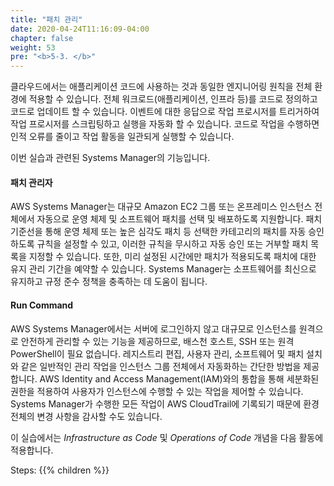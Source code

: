 ```yaml
---
title: "패치 관리"
date: 2020-04-24T11:16:09-04:00
chapter: false
weight: 53
pre: "<b>5-3. </b>"
---
```


클라우드에서는 애플리케이션 코드에 사용하는 것과 동일한 엔지니어링 원칙을 전체 환경에 적용할 수 있습니다. 전체 워크로드(애플리케이션, 인프라 등)를 코드로 정의하고 코드로 업데이트 할 수 있습니다. 이벤트에 대한 응답으로 작업 프로시저를 트리거하여 작업 프로시저를 스크립팅하고 실행을 자동화 할 수 있습니다. 코드로 작업을 수행하면 인적 오류를 줄이고 작업 활동을 일관되게 실행할 수 있습니다.

이번 실습과 관련된 Systems Manager의 기능입니다. 
#### 패치 관리자
AWS Systems Manager는 대규모 Amazon EC2 그룹 또는 온프레미스 인스턴스 전체에서 자동으로 운영 체제 및 소프트웨어 패치를 선택 및 배포하도록 지원합니다. 패치 기준선을 통해 운영 체제 또는 높은 심각도 패치 등 선택한 카테고리의 패치를 자동 승인하도록 규칙을 설정할 수 있고, 이러한 규칙을 무시하고 자동 승인 또는 거부할 패치 목록을 지정할 수 있습니다. 또한, 미리 설정된 시간에만 패치가 적용되도록 패치에 대한 유지 관리 기간을 예약할 수 있습니다. Systems Manager는 소프트웨어를 최신으로 유지하고 규정 준수 정책을 충족하는 데 도움이 됩니다.

#### Run Command
AWS Systems Manager에서는 서버에 로그인하지 않고 대규모로 인스턴스를 원격으로 안전하게 관리할 수 있는 기능을 제공하므로, 배스천 호스트, SSH 또는 원격 PowerShell이 필요 없습니다. 레지스트리 편집, 사용자 관리, 소프트웨어 및 패치 설치와 같은 일반적인 관리 작업을 인스턴스 그룹 전체에서 자동화하는 간단한 방법을 제공합니다. AWS Identity and Access Management(IAM)와의 통합을 통해 세분화된 권한을 적용하여 사용자가 인스턴스에 수행할 수 있는 작업을 제어할 수 있습니다. Systems Manager가 수행한 모든 작업이 AWS CloudTrail에 기록되기 때문에 환경 전체의 변경 사항을 감사할 수도 있습니다.

이 실습에서는 _Infrastructure as Code_ 및 _Operations of Code_ 개념을 다음 활동에 적용합니다.

Steps:
{{% children  %}}
